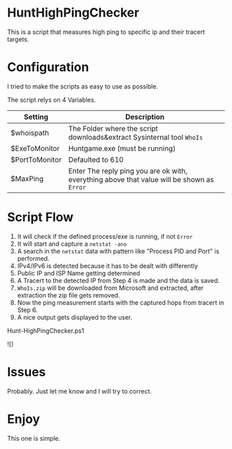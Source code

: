 # HuntHighPingChecker
This is a script that measures high ping to specific ip and their tracert targets.

# Configuration
I tried to make the scripts as easy to use as possible.

The script relys on 4 Variables.

| Setting      | Description |
| ----------- | ----------- |
| $whoispath      | The Folder where the script downloads&extract Sysinternal tool `WhoIs`       |
| $ExeToMonitor   | Huntgame.exe (must be running)        |
| $PortToMonitor    | Defaulted to 610        |
| $MaxPing  | Enter The reply ping  you are ok with, everything above that value will be shown as `Error`        |

# Script Flow

1. It will check if the defined process/exe is running, if not `Error`
2. It will start and capture a `netstat -ano`
3. A search in the `netstat` data with pattern like "Process PID and Port" is performed.
4. IPv4/IPv6 is detected because it has to be dealt with  differently
5. Public IP and ISP Name getting determined
6. A Tracert to the detected IP from Step 4 is made and the data is saved.
7. `WhoIs.zip` will be downloaded from Microsoft and extracted, after extraction the zip file gets removed.
8. Now the ping measurement starts with the captured hops from tracert in Step 6.
9. A nice output gets displayed to the user.

Hunt-HighPingChecker.ps1

![)

# Issues
Probably. Just let me know and I will try to correct.

# Enjoy
This one is simple.
